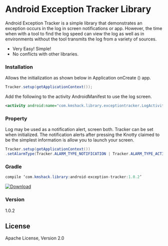 # Android Exception Tracker Library

Android Exception Tracker is a simple library that demonstrates an exception occurs in the log in screen notifications or app. However, the time when with a tool to find the log speed can view the log as well as in environments without the tool transmits the log from a variety of sources.

  - Very Easy! Simple!
  - No conflicts with other libraries.
  
### Installation

Allows the initialization as shown below in Application onCreate () app.

```java
Tracker.setup(getApplicationContext());
```


Add the following to the activity AndroidManifest to use the log screen.

```xml
<activity android:name="com.kmshack.library.exceptiontracker.LogActivity"/>
```

### Property

Log may be used as a notification alert, screen both. Tracker can be set when initialized. The notification alerts after pressing the Knotty claimed to be the simplest information is allow you to launch your screen.

```java
Tracker.setup(getApplicationContext())
.setAlarmType(Tracker.ALARM_TYPE_NOTIFICATION | Tracker.ALARM_TYPE_ACTIVITY);
```

### Gradle

```java
compile ‘com.kmshack.library:android-exception-tracker:1.0.2’  
```

[ ![Download](https://api.bintray.com/packages/kmshack/maven/android-exception-tracker/images/download.svg) ](https://bintray.com/kmshack/maven/android-exception-tracker/_latestVersion)

### Version
1.0.2


License
----
Apache License, Version 2.0

